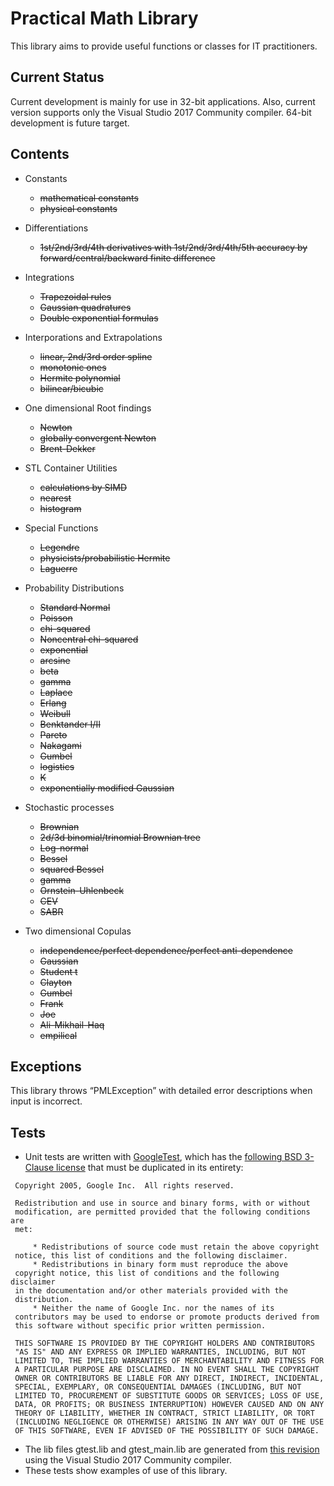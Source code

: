 # Practical Math Library
This library aims to provide useful functions or classes for IT practitioners.


## Current Status
Current development is mainly for use in 32-bit applications.
Also, current version supports only the Visual Studio 2017 Community compiler.
64-bit development is future target.

## Contents
 - Constants
    - ~~mathematical constants~~
    - ~~physical constants~~

 - Differentiations
    - ~~1st/2nd/3rd/4th derivatives with 1st/2nd/3rd/4th/5th accuracy by forward/central/backward finite difference~~

 - Integrations
    - ~~Trapezoidal rules~~
    - ~~Gaussian quadratures~~
    - ~~Double exponential formulas~~
    
 - Interporations and Extrapolations
    - ~~linear, 2nd/3rd order spline~~
    - ~~monotonic ones~~
    - ~~Hermite polynomial~~
    - ~~bilinear/bicubic~~

 - One dimensional Root findings
    - ~~Newton~~
    - ~~globally convergent Newton~~
    - ~~Brent-Dekker~~
    
 - STL Container Utilities
    - ~~calculations by SIMD~~
    - ~~nearest~~
    - ~~histogram~~
    
 - Special Functions
    - ~~Legendre~~
    - ~~physicists/probabilistic Hermite~~
    - ~~Laguerre~~
 
 - Probability Distributions
    - ~~Standard Normal~~
    - ~~Poisson~~
    - ~~chi-squared~~
    - ~~Noncentral chi-squared~~
    - ~~exponential~~
    - ~~arcsine~~
    - ~~beta~~
    - ~~gamma~~
    - ~~Laplace~~
    - ~~Erlang~~
    - ~~Weibull~~
    - ~~Benktander I/II~~
    - ~~Pareto~~
    - ~~Nakagami~~
    - ~~Gumbel~~
    - ~~logistics~~
    - ~~K~~
    - ~~exponentially modified Gaussian~~
 
 - Stochastic processes
    - ~~Brownian~~
    - ~~2d/3d binomial/trinomial Brownian tree~~
    - ~~Log-normal~~
    - ~~Bessel~~
    - ~~squared Bessel~~
    - ~~gamma~~
    - ~~Ornstein-Uhlenbeck~~
    - ~~CEV~~
    - ~~SABR~~
    
 - Two dimensional Copulas
    - ~~independence/perfect dependence/perfect anti-dependence~~
    - ~~Gaussian~~
    - ~~Student t~~
    - ~~Clayton~~
    - ~~Gumbel~~
    - ~~Frank~~
    - ~~Joe~~
    - ~~Ali-Mikhail-Haq~~
    - ~~empilical~~

## Exceptions
This library throws “PMLException” with detailed error descriptions when input is incorrect.

## Tests
 - Unit tests are written with [GoogleTest](https://github.com/google/googletest), which has the [following BSD 3-Clause license](https://github.com/google/googletest/blob/master/LICENSE) that must be duplicated in its entirety:
```
 Copyright 2005, Google Inc.  All rights reserved.

 Redistribution and use in source and binary forms, with or without
 modification, are permitted provided that the following conditions are
 met:

     * Redistributions of source code must retain the above copyright
 notice, this list of conditions and the following disclaimer.
     * Redistributions in binary form must reproduce the above
 copyright notice, this list of conditions and the following disclaimer
 in the documentation and/or other materials provided with the
 distribution.
     * Neither the name of Google Inc. nor the names of its
 contributors may be used to endorse or promote products derived from
 this software without specific prior written permission.

 THIS SOFTWARE IS PROVIDED BY THE COPYRIGHT HOLDERS AND CONTRIBUTORS
 "AS IS" AND ANY EXPRESS OR IMPLIED WARRANTIES, INCLUDING, BUT NOT
 LIMITED TO, THE IMPLIED WARRANTIES OF MERCHANTABILITY AND FITNESS FOR
 A PARTICULAR PURPOSE ARE DISCLAIMED. IN NO EVENT SHALL THE COPYRIGHT
 OWNER OR CONTRIBUTORS BE LIABLE FOR ANY DIRECT, INDIRECT, INCIDENTAL,
 SPECIAL, EXEMPLARY, OR CONSEQUENTIAL DAMAGES (INCLUDING, BUT NOT
 LIMITED TO, PROCUREMENT OF SUBSTITUTE GOODS OR SERVICES; LOSS OF USE,
 DATA, OR PROFITS; OR BUSINESS INTERRUPTION) HOWEVER CAUSED AND ON ANY
 THEORY OF LIABILITY, WHETHER IN CONTRACT, STRICT LIABILITY, OR TORT
 (INCLUDING NEGLIGENCE OR OTHERWISE) ARISING IN ANY WAY OUT OF THE USE
 OF THIS SOFTWARE, EVEN IF ADVISED OF THE POSSIBILITY OF SUCH DAMAGE.
```

 - The lib files gtest.lib and gtest_main.lib are generated from [this revision](https://github.com/google/googletest/commit/dfa853b63d17c787914b663b50c2095a0c5b706e) using the Visual Studio 2017 Community compiler.
 - These tests show examples of use of this library.
